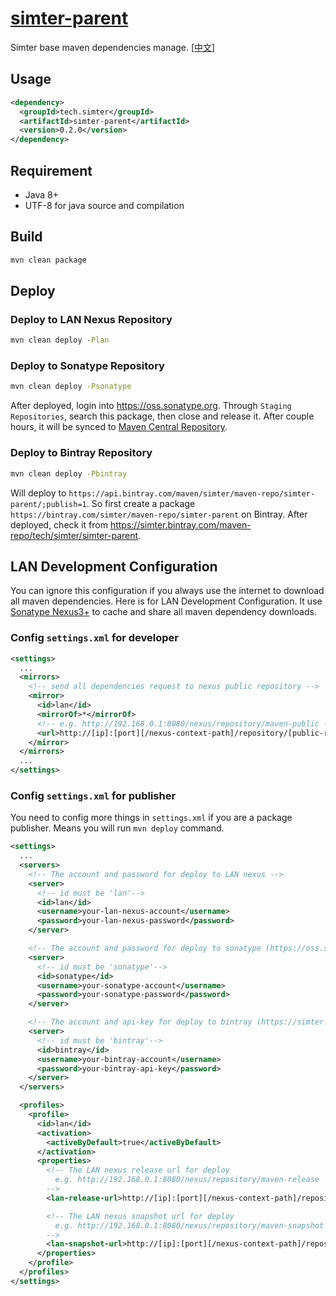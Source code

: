 # [simter-parent](https://github.com/simter/simter-parent)

Simter base maven dependencies manage. [[中文]]

## Usage

```xml
<dependency>
  <groupId>tech.simter</groupId>
  <artifactId>simter-parent</artifactId>
  <version>0.2.0</version>
</dependency>
```
## Requirement

- Java 8+
- UTF-8 for java source and compilation

## Build

```bash
mvn clean package
```

## Deploy

### Deploy to LAN Nexus Repository

```bash
mvn clean deploy -Plan
```

### Deploy to Sonatype Repository

```bash
mvn clean deploy -Psonatype
```

After deployed, login into <https://oss.sonatype.org>. Through `Staging Repositories`, search this package, 
then close and release it. After couple hours, it will be synced 
to [Maven Central Repository](http://repo1.maven.org/maven2/tech/simter/simter-parent).

### Deploy to Bintray Repository

```bash
mvn clean deploy -Pbintray
```

Will deploy to `https://api.bintray.com/maven/simter/maven-repo/simter-parent/;publish=1`.
So first create a package `https://bintray.com/simter/maven-repo/simter-parent` on Bintray.
After deployed, check it from <https://simter.bintray.com/maven-repo/tech/simter/simter-parent>.

## LAN Development Configuration 

You can ignore this configuration if you always use the internet to download all maven dependencies.
Here is for LAN Development Configuration. It use [Sonatype Nexus3+] to cache and share all maven dependency downloads.

### Config `settings.xml` for developer

```xml
<settings>
  ...
  <mirrors>
    <!-- send all dependencies request to nexus public repository -->
    <mirror>
      <id>lan</id>
      <mirrorOf>*</mirrorOf>
      <!-- e.g. http://192.168.0.1:8080/nexus/repository/maven-public -->
      <url>http://[ip]:[port][/nexus-context-path]/repository/[public-repository-name]</url>
    </mirror>
  </mirrors>
  ...
</settings>
```

### Config `settings.xml` for publisher

You need to config more things in `settings.xml` if you are a package publisher. 
Means you will run `mvn deploy` command.

```xml
<settings>
  ...
  <servers>
    <!-- The account and password for deploy to LAN nexus -->
    <server>
      <!-- id must be 'lan'-->
      <id>lan</id>
      <username>your-lan-nexus-account</username>
      <password>your-lan-nexus-password</password>
    </server>

    <!-- The account and password for deploy to sonatype (https://oss.sonatype.org) -->
    <server>
      <!-- id must be 'sonatype'-->
      <id>sonatype</id>
      <username>your-sonatype-account</username>
      <password>your-sonatype-password</password>
    </server>

    <!-- The account and api-key for deploy to bintray (https://simter.bintray.com/maven-repo) -->
    <server>
      <!-- id must be 'bintray'-->
      <id>bintray</id>
      <username>your-bintray-account</username>
      <password>your-bintray-api-key</password>
    </server>
  </servers>

  <profiles>
    <profile>
      <id>lan</id>
      <activation>
        <activeByDefault>true</activeByDefault>
      </activation>
      <properties>
        <!-- The LAN nexus release url for deploy
          e.g. http://192.168.0.1:8080/nexus/repository/maven-release
        -->
        <lan-release-url>http://[ip]:[port][/nexus-context-path]/repository/[release-repository-name]</lan-release-url>

        <!-- The LAN nexus snapshot url for deploy
          e.g. http://192.168.0.1:8080/nexus/repository/maven-snapshot
        -->
        <lan-snapshot-url>http://[ip]:[port][/nexus-context-path]/repository/[snapshot-repository-name]</lan-snapshot-url>
      </properties>
    </profile>
  </profiles>
</settings>
```

[Sonatype Nexus3+]: http://www.sonatype.org/nexus
[中文]: https://github.com/simter/simter-parent/blob/master/docs/README.zh-cn.md